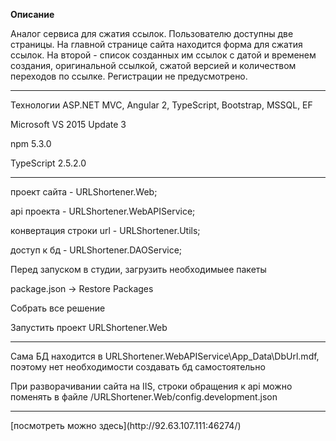 **Описание**

Аналог сервиса для сжатия ссылок. Пользователю доступны две страницы. На главной странице сайта находится форма для сжатия ссылок. На второй - список созданных им ссылок с датой и временем создания, оригинальной ссылкой, сжатой версией и количеством переходов по ссылке.
Регистрации не предусмотрено.
<hr>
Технологии ASP.NET MVC, Angular 2, TypeScript, Bootstrap, MSSQL, EF

Microsoft VS 2015 Update 3

npm 5.3.0

TypeScript 2.5.2.0
<hr>
проект сайта              - URLShortener.Web;

api проекта               - URLShortener.WebAPIService;

конвертация строки url    - URLShortener.Utils;

доступ к бд               - URLShortener.DAOService;

Перед запуском в студии, загрузить необходимыее пакеты

package.json -> Restore Packages

Собрать все решение

Запустить проект URLShortener.Web
<hr>
Сама БД находится в URLShortener.WebAPIService\App_Data\DbUrl.mdf, поэтому нет необходимости создавать бд самостоятельно

При разворачивании сайта на IIS, строки обращения к api можно поменять в файле /URLShortener.Web/config.development.json
<hr>
[посмотреть можно здесь](http://92.63.107.111:46274/)
